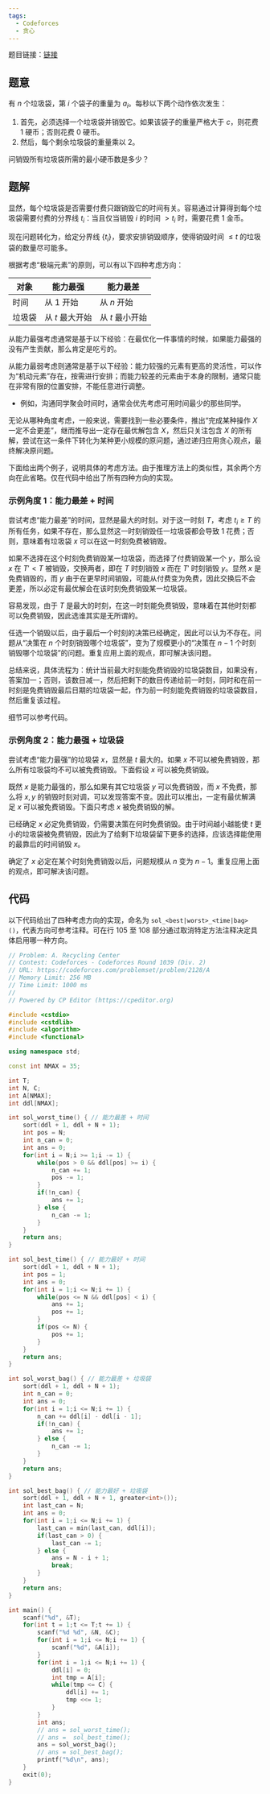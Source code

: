 ```yaml
---
tags:
  - Codeforces
  - 贪心
---
```


题目链接：[链接](https://codeforces.com/problemset/problem/2128/A)

## 题意

有 $n$ 个垃圾袋，第 $i$ 个袋子的重量为 $a_i$。每秒以下两个动作依次发生：

1. 首先，必须选择一个垃圾袋并销毁它。如果该袋子的重量严格大于 $c$，则花费 $1$ 硬币；否则花费 $0$ 硬币。
2. 然后，每个剩余垃圾袋的重量乘以 $2$。

问销毁所有垃圾袋所需的最小硬币数是多少？

## 题解

显然，每个垃圾袋是否需要付费只跟销毁它的时间有关。容易通过计算得到每个垃圾袋需要付费的分界线 $t_i$：当且仅当销毁 $i$ 的时间 $> t_i$ 时，需要花费 $1$ 金币。

现在问题转化为，给定分界线 $\{t_i\}$，要求安排销毁顺序，使得销毁时间 $\le t$ 的垃圾袋的数量尽可能多。

根据考虑“极端元素”的原则，可以有以下四种考虑方向：

| 对象  | 能力最强       | 能力最差       |
| --- | ---------- | ---------- |
| 时间  | 从 $1$ 开始   | 从 $n$ 开始   |
| 垃圾袋 | 从 $t$ 最大开始 | 从 $t$ 最小开始 |

从能力最强考虑通常是基于以下经验：在最优化一件事情的时候，如果能力最强的没有产生贡献，那么肯定是吃亏的。

从能力最弱考虑则通常是基于以下经验：能力较强的元素有更高的灵活性，可以作为“机动元素”存在，按需进行安排；而能力较差的元素由于本身的限制，通常只能在非常有限的位置安排，不能任意进行调整。

- 例如，沟通同学聚会时间时，通常会优先考虑可用时间最少的那些同学。

无论从哪种角度考虑，一般来说，需要找到一些必要条件，推出“完成某种操作 $X$ 一定不会更差”，继而推导出一定存在最优解包含 $X$，然后只关注包含 $X$ 的所有解，尝试在这一条件下转化为某种更小规模的原问题，通过递归应用贪心观点，最终解决原问题。

下面给出两个例子，说明具体的考虑方法。由于推理方法上的类似性，其余两个方向在此省略。仅在代码中给出了所有四种方向的实现。

### 示例角度 1：能力最差 + 时间

尝试考虑“能力最差”的时间，显然是最大的时刻。对于这一时刻 $T$，考虑 $t_i \ge T$ 的所有任务，如果不存在，那么显然这一时刻销毁任一垃圾袋都会导致 $1$ 花费；否则，意味着有垃圾袋 $x$ 可以在这一时刻免费被销毁。

如果不选择在这个时刻免费销毁某一垃圾袋，而选择了付费销毁某一个 $y$，那么设 $x$ 在 $T' < T$ 被销毁，交换两者，即在 $T$ 时刻销毁 $x$ 而在 $T'$ 时刻销毁 $y$。显然 $x$ 是免费销毁的，而 $y$ 由于在更早时间销毁，可能从付费变为免费，因此交换后不会更差，所以必定有最优解会在该时刻免费销毁某一垃圾袋。

容易发现，由于 $T$ 是最大的时刻，在这一时刻能免费销毁，意味着在其他时刻都可以免费销毁，因此选谁其实是无所谓的。

任选一个销毁以后，由于最后一个时刻的决策已经确定，因此可以认为不存在。问题从“决策在 $n$ 个时刻销毁哪个垃圾袋”，变为了规模更小的“决策在 $n - 1$ 个时刻销毁哪个垃圾袋”的问题。重复应用上面的观点，即可解决该问题。

总结来说，具体流程为：统计当前最大时刻能免费销毁的垃圾袋数目，如果没有，答案加一；否则，该数目减一，然后把剩下的数目传递给前一时刻，同时和在前一时刻是免费销毁最后日期的垃圾袋一起，作为前一时刻能免费销毁的垃圾袋数目，然后重复该过程。

细节可以参考代码。

### 示例角度 2：能力最强 + 垃圾袋

尝试考虑“能力最强”的垃圾袋 $x$，显然是 $t$ 最大的。如果 $x$ 不可以被免费销毁，那么所有垃圾袋均不可以被免费销毁。下面假设 $x$ 可以被免费销毁。

既然 $x$ 是能力最强的，那么如果有其它垃圾袋 $y$ 可以免费销毁，而 $x$ 不免费，那么将 $x, y$ 的销毁时刻对调，可以发现答案不变。因此可以推出，一定有最优解满足 $x$ 可以被免费销毁。下面只考虑 $x$ 被免费销毁的解。

已经确定 $x$ 必定免费销毁，仍需要决策在何时免费销毁。由于时间越小越能使 $t$ 更小的垃圾袋被免费销毁，因此为了给剩下垃圾袋留下更多的选择，应该选择能使用的最靠后的时间销毁 $x$。

确定了 $x$ 必定在某个时刻免费销毁以后，问题规模从 $n$ 变为 $n - 1$。重复应用上面的观点，即可解决该问题。

## 代码

以下代码给出了四种考虑方向的实现，命名为 `sol_<best|worst>_<time|bag>()`，代表方向可参考注释。可在行 105 至 108 部分通过取消特定方法注释决定具体启用哪一种方向。

```cpp
// Problem: A. Recycling Center
// Contest: Codeforces - Codeforces Round 1039 (Div. 2)
// URL: https://codeforces.com/problemset/problem/2128/A
// Memory Limit: 256 MB
// Time Limit: 1000 ms
// 
// Powered by CP Editor (https://cpeditor.org)

#include <cstdio>
#include <cstdlib>
#include <algorithm>
#include <functional>

using namespace std;

const int NMAX = 35;

int T;
int N, C;
int A[NMAX];
int ddl[NMAX];

int sol_worst_time() { // 能力最差 + 时间
	sort(ddl + 1, ddl + N + 1);
	int pos = N;
	int n_can = 0;
	int ans = 0;
	for(int i = N;i >= 1;i -= 1) {
		while(pos > 0 && ddl[pos] >= i) {
			n_can += 1;
			pos -= 1;
		}
		if(!n_can) {
			ans += 1;
		} else {
			n_can -= 1;
		}
	}
	return ans;
}

int sol_best_time() { // 能力最好 + 时间
	sort(ddl + 1, ddl + N + 1);
	int pos = 1;
	int ans = 0;
	for(int i = 1;i <= N;i += 1) {
		while(pos <= N && ddl[pos] < i) {
			ans += 1;
			pos += 1;
		}
		if(pos <= N) {
			pos += 1;
		}
	}
	return ans;
}

int sol_worst_bag() { // 能力最差 + 垃圾袋
	sort(ddl + 1, ddl + N + 1);
	int n_can = 0;
	int ans = 0;
	for(int i = 1;i <= N;i += 1) {
		n_can += ddl[i] - ddl[i - 1];
		if(!n_can) {
			ans += 1;
		} else {
			n_can -= 1;
		}
	}
	return ans;
}

int sol_best_bag() { // 能力最好 + 垃圾袋
	sort(ddl + 1, ddl + N + 1, greater<int>());
	int last_can = N;
	int ans = 0;
	for(int i = 1;i <= N;i += 1) {
		last_can = min(last_can, ddl[i]);
		if(last_can > 0) {
			last_can -= 1;
		} else {
			ans = N - i + 1;
			break;
		}
	}
	return ans;
}

int main() {
	scanf("%d", &T);
	for(int t = 1;t <= T;t += 1) {
		scanf("%d %d", &N, &C);
		for(int i = 1;i <= N;i += 1) {
			scanf("%d", &A[i]);
		}
		for(int i = 1;i <= N;i += 1) {
			ddl[i] = 0;
			int tmp = A[i];
			while(tmp <= C) {
				ddl[i] += 1;
				tmp <<= 1;
			}
		}
		int ans;
		// ans = sol_worst_time();
		// ans =  sol_best_time();
		ans = sol_worst_bag();
		// ans = sol_best_bag();
		printf("%d\n", ans);
	}
	exit(0);
}
```